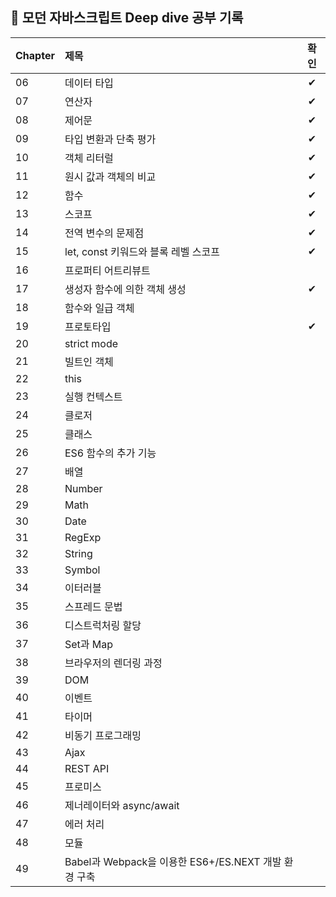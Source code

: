 ## 🧩 모던 자바스크립트 Deep dive 공부 기록

| Chapter | 제목 | 확인 |
|:------|:------|:------:|
| 06 | 데이터 타입| ✔ |
| 07 | 연산자 | ✔ |
| 08 | 제어문 | ✔ |
| 09 | 타입 변환과 단축 평가 | ✔ |
| 10 | 객체 리터럴 | ✔ |
| 11 | 원시 값과 객체의 비교 | ✔ |
| 12 | 함수 | ✔ |
| 13 | 스코프 | ✔ |
| 14 | 전역 변수의 문제점 | ✔ |
| 15 | let, const 키워드와 블록 레벨 스코프 | ✔ |
| 16 | 프로퍼티 어트리뷰트 |  |
| 17 | 생성자 함수에 의한 객체 생성 | ✔ |
| 18 | 함수와 일급 객체 |  |
| 19 | 프로토타입 | ✔ |
| 20 | strict mode |  |
| 21 | 빌트인 객체 |  |
| 22 | this |  |
| 23 | 실행 컨텍스트 |  |
| 24 | 클로저 |  |
| 25 | 클래스 |  |
| 26 | ES6 함수의 추가 기능 |  |
| 27 | 배열 |  |
| 28 | Number |  |
| 29 | Math |  |
| 30 | Date |  |
| 31 | RegExp |  |
| 32 | String |  |
| 33 | Symbol |  |
| 34 | 이터러블 |  |
| 35 | 스프레드 문법 |  |
| 36 | 디스트럭처링 할당 |  |
| 37 | Set과 Map |  |
| 38 | 브라우저의 렌더링 과정 |  |
| 39 | DOM |  |
| 40 | 이벤트 |  |
| 41 | 타이머 |  |
| 42 | 비동기 프로그래밍 |  |
| 43 | Ajax |  |
| 44 | REST API |  |
| 45 | 프로미스 |  |
| 46 | 제너레이터와 async/await |  |
| 47 | 에러 처리 |  |
| 48 | 모듈 |  |
| 49 | Babel과 Webpack을 이용한 ES6+/ES.NEXT 개발 환경 구축 |  |
